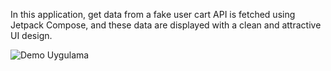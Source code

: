 In this application, get data from a fake user cart API is fetched using Jetpack Compose, and these data are displayed with a clean and attractive UI design.

![Demo Uygulama](images/demo.gif)

